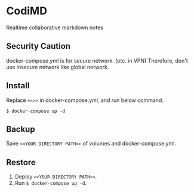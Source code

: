 # CodiMD

Realtime collaborative markdown notes

## Security Caution

docker-compose.yml is for secure network. (etc. in VPN)
Therefore, don't use insecure network like global network.

## Install

Replace `<<>>` in docker-compose.yml, and run below command.

  ```
  $ docker-compose up -d
  ```

## Backup

Save `<<YOUR DIRECTORY PATH>>` of volumes and docker-compose.yml.

## Restore

1. Deploy `<<YOUR DIRECTORY PATH>>`.
1. Run `$ docker-compose up -d`.
